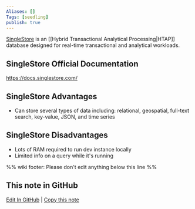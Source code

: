 ```yaml
---
Aliases: []
Tags: [seedling]
publish: true
---
```


[SingleStore](https://www.singlestore.com/) is an [[Hybrid Transactional Analytical Processing|HTAP]] database designed for real-time transactional and analytical workloads.

## SingleStore Official Documentation

https://docs.singlestore.com/

## SingleStore Advantages

- Can store several types of data including: relational, geospatial, full-text search, key-value, JSON, and time series

## SingleStore Disadvantages

- Lots of RAM required to run dev instance locally
- Limited info on a query while it's running

%% wiki footer: Please don't edit anything below this line %%

## This note in GitHub

<span class="git-footer">[Edit In GitHub](https://github.dev/data-engineering-community/data-engineering-wiki/blob/main/Tools/SingleStore.md "git-hub-edit-note") | [Copy this note](https://raw.githubusercontent.com/data-engineering-community/data-engineering-wiki/main/Tools/SingleStore.md "git-hub-copy-note") </span>
